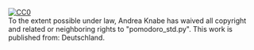 [![CC0](http://i.creativecommons.org/p/zero/1.0/88x31.png)](http://creativecommons.org/publicdomain/zero/1.0/)\
 To the extent possible under law, <span resource="[_:publisher]"
rel="dct:publisher"> <span property="dct:title">Andrea
Knabe</span></span> has waived all copyright and related or neighboring
rights to <span property="dct:title">"pomodoro_std.py"</span>. This work
is published from: <span property="vcard:Country" datatype="dct:ISO3166"
content="DE" about="[_:publisher]"> Deutschland</span>.
